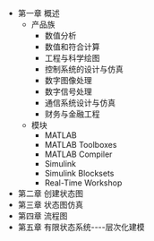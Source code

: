 
* 第一章 概述
	* 产品族
		* 数值分析
		* 数值和符合计算
		* 工程与科学绘图
		* 控制系统的设计与仿真
		* 数字图像处理
		* 数字信号处理
		* 通信系统设计与仿真
		* 财务与金融工程
	* 模块
		* MATLAB
		* MATLAB Toolboxes
		* MATLAB Compiler
		* Simulink
		* Simulink Blocksets
		* Real-Time Workshop
* 第二章 创建状态图
* 第三章 状态图仿真
* 第四章 流程图
* 第五章 有限状态系统----层次化建模
